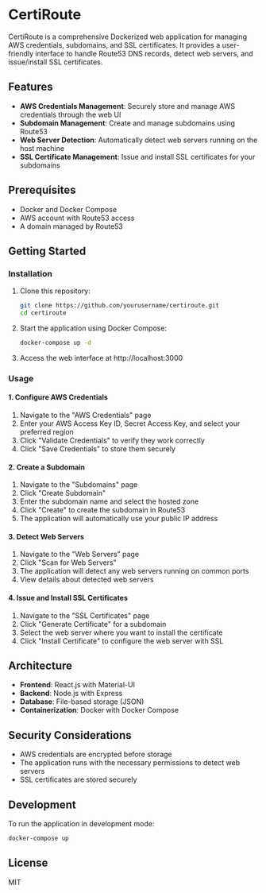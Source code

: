 # CertiRoute

CertiRoute is a comprehensive Dockerized web application for managing AWS credentials, subdomains, and SSL certificates. It provides a user-friendly interface to handle Route53 DNS records, detect web servers, and issue/install SSL certificates.

## Features

- **AWS Credentials Management**: Securely store and manage AWS credentials through the web UI
- **Subdomain Management**: Create and manage subdomains using Route53
- **Web Server Detection**: Automatically detect web servers running on the host machine
- **SSL Certificate Management**: Issue and install SSL certificates for your subdomains

## Prerequisites

- Docker and Docker Compose
- AWS account with Route53 access
- A domain managed by Route53

## Getting Started

### Installation

1. Clone this repository:
   ```bash
   git clone https://github.com/yourusername/certiroute.git
   cd certiroute
   ```

2. Start the application using Docker Compose:
   ```bash
   docker-compose up -d
   ```

3. Access the web interface at http://localhost:3000

### Usage

#### 1. Configure AWS Credentials

1. Navigate to the "AWS Credentials" page
2. Enter your AWS Access Key ID, Secret Access Key, and select your preferred region
3. Click "Validate Credentials" to verify they work correctly
4. Click "Save Credentials" to store them securely

#### 2. Create a Subdomain

1. Navigate to the "Subdomains" page
2. Click "Create Subdomain"
3. Enter the subdomain name and select the hosted zone
4. Click "Create" to create the subdomain in Route53
5. The application will automatically use your public IP address

#### 3. Detect Web Servers

1. Navigate to the "Web Servers" page
2. Click "Scan for Web Servers"
3. The application will detect any web servers running on common ports
4. View details about detected web servers

#### 4. Issue and Install SSL Certificates

1. Navigate to the "SSL Certificates" page
2. Click "Generate Certificate" for a subdomain
3. Select the web server where you want to install the certificate
4. Click "Install Certificate" to configure the web server with SSL

## Architecture

- **Frontend**: React.js with Material-UI
- **Backend**: Node.js with Express
- **Database**: File-based storage (JSON)
- **Containerization**: Docker with Docker Compose

## Security Considerations

- AWS credentials are encrypted before storage
- The application runs with the necessary permissions to detect web servers
- SSL certificates are stored securely

## Development

To run the application in development mode:

```bash
docker-compose up
```

## License

MIT 